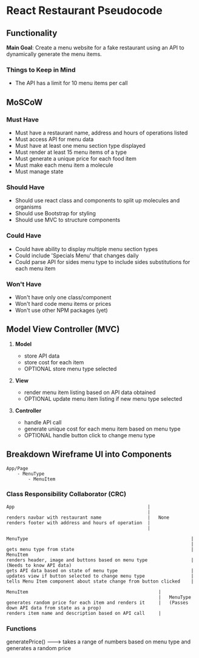 # React Restaurant Pseudocode
## Functionality
**Main Goal**: Create a menu website for a fake restaurant using an API to dynamically generate the menu items.

### Things to Keep in Mind
- The API has a limit for 10 menu items per call

## MoSCoW
### Must Have
- Must have a restaurant name, address and hours of operations listed
- Must access API for menu data
- Must have at least one menu section type displayed
- Must render at least 15 menu items of a type
- Must generate a unique price for each food item
- Must make each menu item a molecule
- Must manage state

### Should Have
- Should use react class and components to split up molecules and organisms
- Should use Bootstrap for styling
- Should use MVC to structure components

### Could Have
- Could have ability to display multiple menu section types
- Could include 'Specials Menu' that changes daily
- Could parse API for sides menu type to include sides substitutions for each menu item

### Won't Have
- Won't have only one class/component
- Won't hard code menu items or prices
- Won't use other NPM packages (yet)

## Model View Controller (MVC)
1. **Model**
    - store API data
    - store cost for each item
    - OPTIONAL store menu type selected

2. **View**
    - render menu item listing based on API data obtained
    - OPTIONAL update menu item listing if new menu type selected

3. **Controller**
    - handle API call
    - generate unique cost for each menu item based on menu type
    - OPTIONAL handle button click to change menu type

## Breakdown Wireframe UI into Components
```
App/Page
    - MenuType
        - MenuItem
```

### Class Responsibility Collaborator (CRC)
```
App                                                 |
                                                    |
renders navbar with restaurant name                 |   None
renders footer with address and hours of operation  |
                                                    |

```
```
MenuType                                                            |                   
                                                                    |
gets menu type from state                                           |   MenuItem
renders header, image and buttons based on menu type                |   (Needs to know API data)
gets API data based on state of menu type                           |   
updates view if button selected to change menu type                 |
tells Menu Item component about state change from button clicked    |

```
```
MenuItem                                                |                   
                                                        |   MenuType
generates random price for each item and renders it     |   (Passes down API data from state as a prop)
renders item name and description based on API call     |

```
### Functions
generatePrice() ---> takes a range of numbers based on menu type and generates a random price